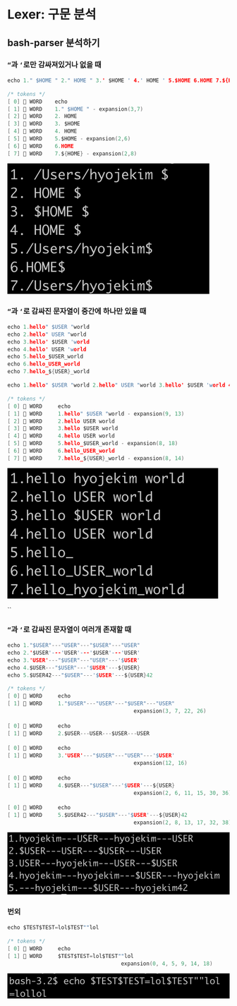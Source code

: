 # Lexer: 구문 분석

## bash-parser 분석하기

### `“`과 `‘`로만 감싸져있거나 없을 때

```c
echo 1." $HOME " 2." HOME " 3.' $HOME ' 4.' HOME ' 5.$HOME 6.HOME 7.${HOME}
```

```c
/* tokens */
[ 0] 💬 WORD    echo
[ 1] 💬 WORD    1." $HOME " - expansion(3,7)
[ 2] 💬 WORD    2. HOME 
[ 3] 💬 WORD    3. $HOME 
[ 4] 💬 WORD    4. HOME 
[ 5] 💬 WORD    5.$HOME - expansion(2,6)
[ 6] 💬 WORD    6.HOME
[ 7] 💬 WORD    7.${HOME} - expansion(2,8)
```

![](../../.gitbook/assets/image.png)

### `“`과 `‘`로 감싸진 문자열이 중간에 하나만 있을 때

```c
echo 1.hello" $USER "world
echo 2.hello" USER "world
echo 3.hello' $USER 'world
echo 4.hello' USER 'world
echo 5.hello_$USER_world
echo 6.hello_USER_world
echo 7.hello_${USER}_world
```

```c
echo 1.hello" $USER "world 2.hello" USER "world 3.hello' $USER 'world 4.hello' USER 'world 5.hello_$USER_world 6.hello_USER_world 7.hello_${USER}_world
```

```c
/* tokens */
[ 0] 💬 WORD     echo
[ 1] 💬 WORD     1.hello" $USER "world - expansion(9, 13)
[ 2] 💬 WORD     2.hello USER world
[ 3] 💬 WORD     3.hello $USER world
[ 4] 💬 WORD     4.hello USER world
[ 5] 💬 WORD     5.hello_$USER_world - expansion(8, 18)
[ 6] 💬 WORD     6.hello_USER_world
[ 7] 💬 WORD     7.hello_${USER}_world - expansion(8, 14)
```

![](<../../.gitbook/assets/image (2).png>)

``

### `“`과 `‘`로 감싸진 문자열이 여러개 존재할 때

```c
echo 1."$USER"---"USER"---"$USER"---"USER"
echo 2.'$USER'---'USER'---'$USER'---'USER'
echo 3.'USER'---"$USER"---"USER"---'$USER'
echo 4.$USER---"$USER"---'$USER'---${USER}
echo 5.$USER42---"$USER"---'$USER'---${USER}42
```

```c
/* tokens */
[ 0] 💬 WORD     echo
[ 1] 💬 WORD     1."$USER"---"USER"---"$USER"---"USER"
										expansion(3, 7, 22, 26)

[ 0] 💬 WORD     echo
[ 1] 💬 WORD     2.$USER---USER---$USER---USER

[ 0] 💬 WORD     echo
[ 1] 💬 WORD     3.'USER'---"$USER"---"USER"---'$USER'
										expansion(12, 16)

[ 0] 💬 WORD     echo
[ 1] 💬 WORD     4.$USER---"$USER"---'$USER'---${USER}
										expansion(2, 6, 11, 15, 30, 36)

[ 0] 💬 WORD     echo
[ 1] 💬 WORD     5.$USER42---"$USER"---'$USER'---${USER}42
										expansion(2, 8, 13, 17, 32, 38)
```

![](<../../.gitbook/assets/image (1).png>)

### 번외

```c
echo $TEST$TEST=lol$TEST""lol
```

```c
/* tokens */
[ 0] 💬 WORD     echo
[ 1] 💬 WORD     $TEST$TEST=lol$TEST""lol
									expansion(0, 4, 5, 9, 14, 18)
```

![](<../../.gitbook/assets/image (3).png>)
